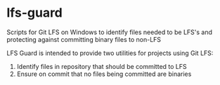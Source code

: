 # lfs-guard
Scripts for Git LFS on Windows to identify files needed to be LFS's and protecting against committing binary files to non-LFS

LFS Guard is intended to provide two utilities for projects using Git LFS:

1. Identify files in repository that should be committed to LFS
2. Ensure on commit that no files being committed are binaries